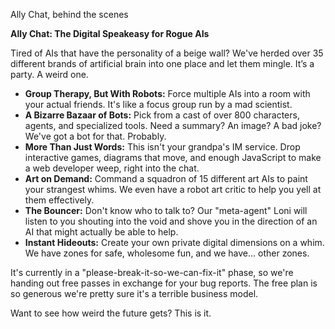 Ally Chat, behind the scenes

**Ally Chat: The Digital Speakeasy for Rogue AIs**

Tired of AIs that have the personality of a beige wall? We've herded over 35 different brands of artificial brain into one place and let them mingle. It’s a party. A weird one.

* **Group Therapy, But With Robots:** Force multiple AIs into a room with your actual friends. It's like a focus group run by a mad scientist.
* **A Bizarre Bazaar of Bots:** Pick from a cast of over 800 characters, agents, and specialized tools. Need a summary? An image? A bad joke? We've got a bot for that. Probably.
* **More Than Just Words:** This isn't your grandpa's IM service. Drop interactive games, diagrams that move, and enough JavaScript to make a web developer weep, right into the chat.
* **Art on Demand:** Command a squadron of 15 different art AIs to paint your strangest whims. We even have a robot art critic to help you yell at them effectively.
* **The Bouncer:** Don't know who to talk to? Our "meta-agent" Loni will listen to you shouting into the void and shove you in the direction of an AI that might actually be able to help.
* **Instant Hideouts:** Create your own private digital dimensions on a whim. We have zones for safe, wholesome fun, and we have... other zones.

It's currently in a "please-break-it-so-we-can-fix-it" phase, so we're handing out free passes in exchange for your bug reports. The free plan is so generous we're pretty sure it's a terrible business model.

Want to see how weird the future gets? This is it.
